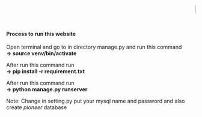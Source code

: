 <marquee><h1>Pioneer</h1></marquee>
<h4> Process to run this website</h4>
<p> Open terminal and go to in directory manage.py and run this command <br> <b>-> source venv/bin/activate</b><p>
<p>After run this command run <br><b>-> pip install -r requirement.txt</b></p>
<p>After run this command run <br><b>-> python manage.py runserver</b></p>
 
 <p> Note: Change in setting.py put your mysql name and password and also create <i>pioneer</i> database</p>
